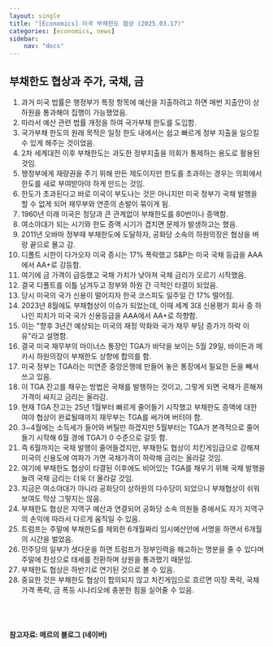 ```yaml
---
layout: single
title: "[Economics] 미국 부채한도 협상 (2025.03.17)"
categories: [economics, news]
sidebar:
    nav: "docs"
---
```


## 부채한도 협상과 주가, 국채, 금
1. 과거 미국 법률은 행정부가 특정 항목에 예산을 지출하려고 하면 매번 지출안이 상하원을 통과해야 집행이 가능했었음.
1. 따라서 예산 관련 법률 개정을 하여 국가부채 한도를 도입함.
1. 국가부채 한도의 원래 목적은 일정 한도 내에서는 쉽고 빠르게 정부 지출을 일으킬 수 있게 해주는 것이었음.
1. 2차 세계대전 이후 부채한도는 과도한 정부지출을 의회가 통제하는 용도로 활용된 것임.
1. 행정부에게 재량권을 주기 위해 만든 제도이지만 한도를 초과하는 경우는 의회에서 한도를 새로 부여받아야 하게 만드는 것임.
1. 한도가 초과된다고 바로 미국이 부도나는 것은 아니지만 미국 정부가 국채 발행을 할 수 없게 되어 재무부와 연준의 손발이 묶이게 됨.
1. 1960년 이래 미국은 정당과 큰 관계없이 부채한도를 80번이나 증액함.
1. 여소야대가 되는 시기와 한도 증액 시기가 겹치면 문제가 발생하고는 했음.
1. 2011년 오바마 정부때 부채한도에 도달하자, 공화당 소속의 하원의장은 협상을 벼랑 끝으로 몰고 감.
1. 디폴트 시한이 다가오자 미국 증시는 17% 폭락했고 S&P는 미국 국채 등급을 AAA에서 AA+로 강등함.
1. 여기에 금 가격이 급등했고 국채 가치가 낮아져 국채 금리가 오르기 시작했음.
1. 결국 디폴트를 이틀 남겨두고 정부와 하원 간 극적인 타결이 되었음.
1. 당시 미국의 국가 신용이 떨어지자 한국 코스피도 일주일 간 17% 떨어짐.
1. 2023년 8월에도 부채협상이 이슈가 되었는데, 이때 세계 3대 신용평가 회사 중 하나인 피치가 미국 국가 신용등급을 AAA에서 AA+로 하향함.
1. 이는 "향후 3년간 예상되는 미국의 재정 악화와 국가 채무 부담 증가가 하락 이유"라고 설명함.
1. 결국 미국 재무부의 마이너스 통장인 TGA가 바닥을 보이는 5월 29일, 바이든과 메카시 하원의장이 부채한도 상향에 합의를 함.
1. 미국 정부는 TGA라는 미연준 중앙은행에 만들어 놓은 통장에서 필요한 돈을 빼서 쓰고 있음.
1. 이 TGA 잔고를 채우는 방법은 국채를 발행하는 것이고, 그렇게 되면 국채가 흔해져 가격이 싸지고 금리는 올라감.
1. 현재 TGA 잔고는 25년 1월부터 빠르게 줄어들기 시작했고 부채한도 증액에 대한 여야 협상이 완료될때까지 재무부는 TGA를 써가며 버텨야 함.
1. 3~4월에는 소득세가 들어와 버틸만 하겠지만 5월부터는 TGA가 본격적으로 줄어들기 시작해 6월 경에 TGA가 0 수준으로 갈듯 함.
1. 즉 6월까지는 국채 발행이 줄어들겠지만, 부채한도 협상이 치킨게임급으로 강해져 미국의 신용도에 여파가 가면 국채가격이 하락해 금리는 올라갈 것임.
1. 여기에 부채한도 협상이 타결된 이후에도 비어있는 TGA를 채우기 위해 국채 발행을 늘려 국채 금리는 더욱 더 올라갈 것임.
1. 지금은 여소야대가 아니라 공화당이 상하원의 다수당이 되었으니 부채협상이 쉬워보여도 막상 그렇지는 않음.
1. 부채한도 협상은 지역구 예산과 연결되어 공화당 소속 의원들 중에서도 자기 지역구의 손익에 따라서 다르게 움직일 수 있음.
1. 트럼프는 주말에 부채한도를 제외한 6개월짜리 임시예산안에 서명을 하면서 6개월의 시간을 벌었음.
1. 민주당의 일부가 셧다운을 하면 트럼프가 정부인력을 해고하는 명분을 줄 수 있다며 주말에 찬성으로 태세를 전환하며 상원을 통과했기 때문임.
1. 부채한도 협상은 하반기로 연기된 것으로 볼 수 있음.
1. 중요한 것은 부채한도 협상이 합의되지 않고 치킨게임으로 흐르면 미장 폭락, 국채가격 폭락, 금 폭등 시나리오에 충분한 힘을 실어줄 수 있음.


<br/>
<br/>

#### 참고자료: 메르의 블로그 (네이버) 